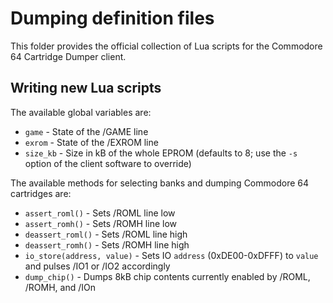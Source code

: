 # Dumping definition files

This folder provides the official collection of Lua scripts for the Commodore 64 Cartridge Dumper client.

## Writing new Lua scripts

The available global variables are:
 - `game` - State of the /GAME line
 - `exrom` - State of the /EXROM line
 - `size_kb` - Size in kB of the whole EPROM (defaults to 8; use the `-s` option of the client software to override)

The available methods for selecting banks and dumping Commodore 64 cartridges are:
 - `assert_roml()` - Sets /ROML line low
 - `assert_romh()` - Sets /ROMH line low
 - `deassert_roml()` - Sets /ROML line high
 - `deassert_romh()` - Sets /ROMH line high
 - `io_store(address, value)` - Sets IO `address` (0xDE00-0xDFFF) to `value` and pulses /IO1 or /IO2 accordingly
 - `dump_chip()` - Dumps 8kB chip contents currently enabled by /ROML, /ROMH, and /IOn

